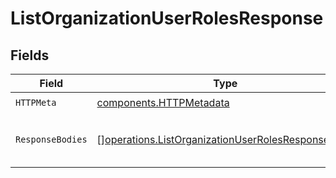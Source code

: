# ListOrganizationUserRolesResponse


## Fields

| Field                                                                                                                  | Type                                                                                                                   | Required                                                                                                               | Description                                                                                                            |
| ---------------------------------------------------------------------------------------------------------------------- | ---------------------------------------------------------------------------------------------------------------------- | ---------------------------------------------------------------------------------------------------------------------- | ---------------------------------------------------------------------------------------------------------------------- |
| `HTTPMeta`                                                                                                             | [components.HTTPMetadata](../../models/components/httpmetadata.md)                                                     | :heavy_check_mark:                                                                                                     | N/A                                                                                                                    |
| `ResponseBodies`                                                                                                       | [][operations.ListOrganizationUserRolesResponseBody](../../models/operations/listorganizationuserrolesresponsebody.md) | :heavy_minus_sign:                                                                                                     | A list of roles assigned to the user.                                                                                  |